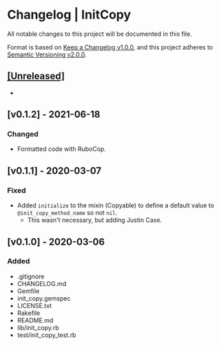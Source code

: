 # Changelog | InitCopy

All notable changes to this project will be documented in this file.

Format is based on [Keep a Changelog v1.0.0](https://keepachangelog.com/en/1.0.0),
and this project adheres to [Semantic Versioning v2.0.0](https://semver.org/spec/v2.0.0.html).

## [[Unreleased]](https://github.com/esotericpig/init_copy/compare/v0.1.2...HEAD)
-


## [v0.1.2] - 2021-06-18
### Changed
- Formatted code with RuboCop.


## [v0.1.1] - 2020-03-07
### Fixed
- Added `initialize` to the mixin (Copyable) to define a default value to `@init_copy_method_name` so not `nil`.
    - This wasn't necessary, but adding Justin Case.


## [v0.1.0] - 2020-03-06
### Added
- .gitignore
- CHANGELOG.md
- Gemfile
- init_copy.gemspec
- LICENSE.txt
- Rakefile
- README.md
- lib/init_copy.rb
- test/init_copy_test.rb
